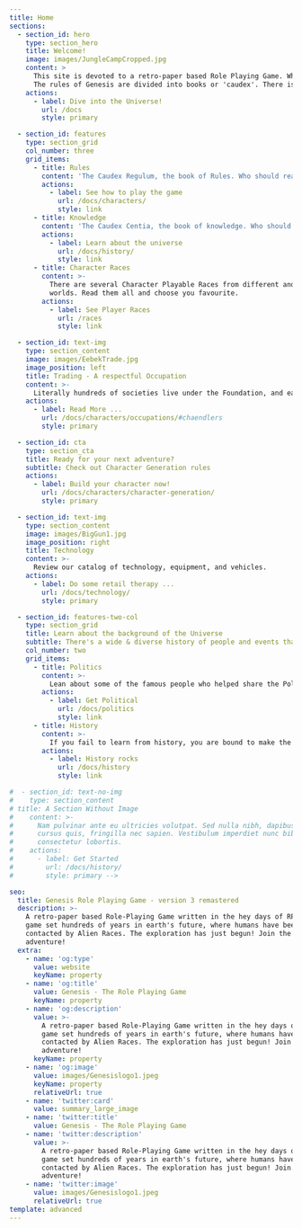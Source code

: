 ```yaml
---
title: Home
sections:
  - section_id: hero
    type: section_hero
    title: Welcome!
    image: images/JungleCampCropped.jpg
    content: >
      This site is devoted to a retro-paper based Role Playing Game. Where the adventures are only limited by your imagination! The games was developed by high school kids in Calgary, Alberta, Canada. It has been remastered and posted publicly for all to enjoy.<br>
      The rules of Genesis are divided into books or 'caudex'. There is the Caudex Regulum, the book of Rules. The Caudex Centia, the book of knowledge. Caudex Universum the book of stories.
    actions:
      - label: Dive into the Universe!
        url: /docs
        style: primary

  - section_id: features
    type: section_grid
    col_number: three
    grid_items:
      - title: Rules
        content: 'The Caudex Regulum, the book of Rules. Who should read ...'
        actions:
          - label: See how to play the game
            url: /docs/characters/
            style: link
      - title: Knowledge
        content: 'The Caudex Centia, the book of knowledge. Who should read ...'
        actions:
          - label: Learn about the universe
            url: /docs/history/
            style: link
      - title: Character Races
        content: >-
          There are several Character Playable Races from different and unusual
          worlds. Read them all and choose you favourite.
        actions:
          - label: See Player Races
            url: /races
            style: link

  - section_id: text-img
    type: section_content
    image: images/EebekTrade.jpg
    image_position: left
    title: Trading - A respectful Occupation
    content: >-
      Literally hundreds of societies live under the Foundation, and each has its own distinct sense of value and worth,  thus making it extremely difficult to reach even a general consensus on a standard system of monetary exchange. The  traditions and customs that have arisen within one people may hold totally different or even opposite meanings for their  neighbours, whether they be a few kilometres or a few parsecs distant.
    actions:
      - label: Read More ...
        url: /docs/characters/occupations/#chaendlers
        style: primary

  - section_id: cta
    type: section_cta
    title: Ready for your next adventure?
    subtitle: Check out Character Generation rules
    actions:
      - label: Build your character now!
        url: /docs/characters/character-generation/
        style: primary

  - section_id: text-img
    type: section_content
    image: images/BigGun1.jpg
    image_position: right
    title: Technology
    content: >-
      Review our catalog of technology, equipment, and vehicles.
    actions:
      - label: Do some retail therapy ...
        url: /docs/technology/
        style: primary

  - section_id: features-two-col
    type: section_grid
    title: Learn about the background of the Universe
    subtitle: There's a wide & diverse history of people and events that shaped the Genesis Universe. Check out these sections to find out more.
    col_number: two
    grid_items:
      - title: Politics
        content: >-
          Lean about some of the famous people who helped share the Poly Solar Foundation.
        actions:
          - label: Get Political
            url: /docs/politics
            style: link
      - title: History
        content: >-
          If you fail to learn from history, you are bound to make the same mistakes.
        actions:
          - label: History rocks
            url: /docs/history
            style: link

#  - section_id: text-no-img
#    type: section_content
# title: A Section Without Image
#    content: >-
#      Nam pulvinar ante eu ultricies volutpat. Sed nulla nibh, dapibus sit amet
#      cursus quis, fringilla nec sapien. Vestibulum imperdiet nunc bibendum
#      consectetur lobortis.
#    actions:
#      - label: Get Started
#        url: /docs/history/
#        style: primary -->

seo:
  title: Genesis Role Playing Game - version 3 remastered
  description: >-
    A retro-paper based Role-Playing Game written in the hey days of RPGs. A
    game set hundreds of years in earth's future, where humans have been
    contacted by Alien Races. The exploration has just begun! Join the
    adventure!
  extra:
    - name: 'og:type'
      value: website
      keyName: property
    - name: 'og:title'
      value: Genesis - The Role Playing Game
      keyName: property
    - name: 'og:description'
      value: >-
        A retro-paper based Role-Playing Game written in the hey days of RPGs. A
        game set hundreds of years in earth's future, where humans have been
        contacted by Alien Races. The exploration has just begun! Join the
        adventure!
      keyName: property
    - name: 'og:image'
      value: images/Genesislogo1.jpeg
      keyName: property
      relativeUrl: true
    - name: 'twitter:card'
      value: summary_large_image
    - name: 'twitter:title'
      value: Genesis - The Role Playing Game
    - name: 'twitter:description'
      value: >-
        A retro-paper based Role-Playing Game written in the hey days of RPGs. A
        game set hundreds of years in earth's future, where humans have been
        contacted by Alien Races. The exploration has just begun! Join the
        adventure!
    - name: 'twitter:image'
      value: images/Genesislogo1.jpeg
      relativeUrl: true
template: advanced
---
```

